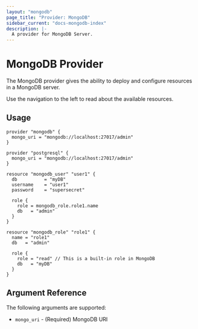 ```yaml
---
layout: "mongodb"
page_title: "Provider: MongoDB"
sidebar_current: "docs-mongodb-index"
description: |-
  A provider for MongoDB Server.
---
```


# MongoDB Provider

The MongoDB provider gives the ability to deploy and configure resources in a MongoDB server.

Use the navigation to the left to read about the available resources.

## Usage

```hcl
provider "mongodb" {
  mongo_uri = "mongodb://localhost:27017/admin"
}
```

```hcl
provider "postgresql" {
  mongo_uri = "mongodb://localhost:27017/admin"
}

resource "mongodb_user" "user1" {
  db          = "myDB"
  username    = "user1"
  password    = "supersecret"

  role {
    role = mongodb_role.role1.name
    db   = "admin"
  }
}

resource "mongodb_role" "role1" {
  name = "role1"
  db   = "admin"

  role {
    role = "read" // This is a built-in role in MongoDB
    db   = "myDB"
  }
}

```

## Argument Reference

The following arguments are supported:

* `mongo_uri` - (Required) MongoDB URI
